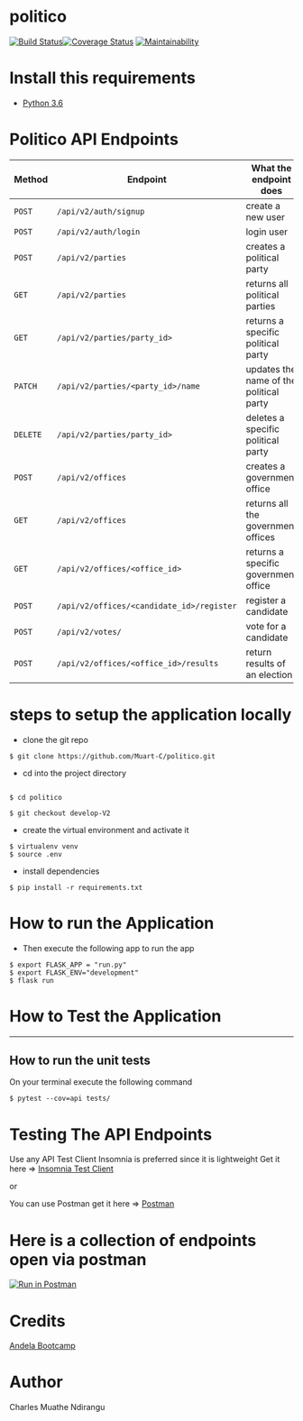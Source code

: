 
# politico
[![Build Status](https://travis-ci.com/muathendirangu/politico.svg?branch=develop-V2)](https://travis-ci.com/Muart-C/politico)[![Coverage Status](https://coveralls.io/repos/github/muathendirangu/politico/badge.svg?branch=develop-V2)](https://coveralls.io/github/Muart-C/politico?branch=develop-V2)
[![Maintainability](https://api.codeclimate.com/v1/badges/71270642743b6a0883b3/maintainability)](https://codeclimate.com/github/muathendirangu/politico/maintainability)


# Install this requirements
- [Python 3.6](https://www.python.org/)


# Politico API Endpoints

| Method  | Endpoint                                   | What the endpoint does                            |
| ------- | ------------------------------------------ | --------------------------------------------------|
| `POST`  | `/api/v2/auth/signup`                      | create a new user                                 |
| `POST`  | `/api/v2/auth/login`                       | login user                                        |
| `POST`  | `/api/v2/parties`                          | creates a political party                         |
| `GET`   | `/api/v2/parties`                          | returns all political parties                     |
| `GET`   | `/api/v2/parties/party_id>`                | returns a specific political party                |
| `PATCH` | `/api/v2/parties/<party_id>/name`          | updates the name of the political party           |
| `DELETE`| `/api/v2/parties/party_id>`                | deletes a specific political party                |
| `POST`  | `/api/v2/offices`                          | creates a government office                       |
| `GET`   | `/api/v2/offices`                          | returns all the government offices                |
| `GET`   | `/api/v2/offices/<office_id>`              | returns a specific government office              | 
| `POST`  | `/api/v2/offices/<candidate_id>/register`  | register a candidate                              |
| `POST`  | `/api/v2/votes/`                           | vote for a candidate                              |
| `POST`  | `/api/v2/offices/<office_id>/results`      | return results of an election                     |


# steps to setup the application locally

- clone the git repo
```
$ git clone https://github.com/Muart-C/politico.git
```
- cd into the project directory
```

$ cd politico

$ git checkout develop-V2
```

- create the virtual environment and activate it
```
$ virtualenv venv
$ source .env
```
- install dependencies
```
$ pip install -r requirements.txt
```

# How to run the Application

- Then execute the following app to run the app
```
$ export FLASK_APP = "run.py"
$ export FLASK_ENV="development"
$ flask run
```

# How to Test the Application
------------------------------------------------------------------
## How to run the unit tests
 On your terminal execute the following command
 
 ```
 $ pytest --cov=api tests/
 ```

# Testing The API Endpoints
Use any API Test Client 
Insomnia is preferred since it is lightweight
Get it here => [Insomnia Test Client](https://insomnia.rest/download/)

or 

You can use Postman get it here => [Postman](https://www.getpostman.com/downloads/)

# Here is a collection of endpoints open via postman
[![Run in Postman](https://run.pstmn.io/button.svg)](https://app.getpostman.com/run-collection/55e0954df1faa13e63ad)

# Credits
[Andela Bootcamp](https://andela.com/)


# Author
Charles Muathe Ndirangu
